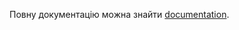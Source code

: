 Повну документацію можна знайти [documentation](https://resource-naming.readthedocs.io/ua/latest/#).
